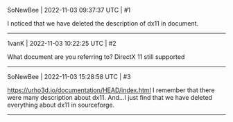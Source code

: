SoNewBee | 2022-11-03 09:37:37 UTC | #1

I noticed that we have deleted the description of dx11 in document.

-------------------------

1vanK | 2022-11-03 10:22:25 UTC | #2

What document are you referring to? DirectX 11 still supported

-------------------------

SoNewBee | 2022-11-03 15:28:58 UTC | #3

https://urho3d.io/documentation/HEAD/index.html
I remember that there were many description about dx11.
And...I just find that we have deleted everything about dx11 in sourceforge.

-------------------------

